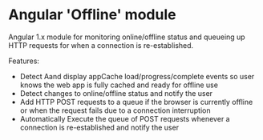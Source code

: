 # Angular 'Offline' module

Angular 1.x module for monitoring online/offline status and queueing up HTTP requests for when a connection is re-established.

Features:

- Detect Aand display appCache load/progress/complete events so user knows the web app is fully cached and ready for offline use
- Detect changes to online/offline status and notify the user
- Add HTTP POST requests to a queue if the browser is currently offline or when the request fails due to a connection interruption
- Automatically Execute the queue of POST requests whenever a connection is re-established and notify the user





